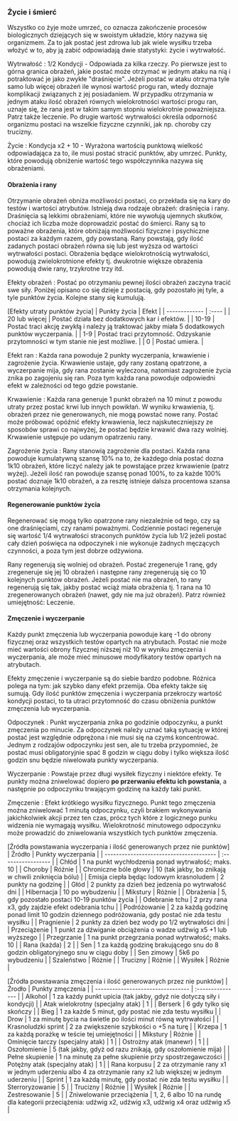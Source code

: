 ### Życie i śmierć

Wszystko co żyje może umrzeć, co oznacza zakończenie procesów biologicznych dziejących się w swoistym układzie, który nazywa się organizmem. Za to jak postać jest zdrowa lub jak wiele wysiłku trzeba włożyć w to, aby ją zabić odpowiadają dwie statystyki: życie i wytrwałość.

Wytrwałość
: 1/2 Kondycji - Odpowiada za kilka rzeczy. Po pierwsze jest to górna granica obrażeń, jakie postać może otrzymać w jednym ataku na nią i potraktować je jako zwykłe "draśnięcie". Jeżeli postać w ataku otrzyma tyle samo lub więcej obrażeń ile wynosi wartość progu ran, wtedy doznaje komplikacji związanych z jej posiadaniem. W przypadku otrzymania w jednym ataku ilość obrażeń równych wielokrotności wartości progu ran, uznaje się, że rana jest w takim samym stopniu wielokrotnie poważniejsza. Patrz także leczenie. Po drugie wartość wytrwałości określa odporność organizmu postaci na wszelkie fizyczne czynniki, jak np. choroby czy trucizny.

Życie
: Kondycja x2 + 10 - Wyrażona wartością punktową wielkość odpowiadająca za to, ile musi postać stracić punktów, aby umrzeć. Punkty, które powodują obniżenie wartość tego współczynnika nazywa się obrażeniami.

#### Obrażenia i rany

Otrzymanie obrażeń obniża możliwości postaci, co przekłada się na kary do testów i wartości atrybutów. Istnieją dwa rodzaje obrażeń: draśnięcia i rany. Draśnięcia są lekkimi obrażeniami, które nie wywołują ujemnych skutków, chociaż ich liczba może doprowadzić postać do śmierci. Rany są to poważne obrażenia, które obniżają możliwości fizyczne i psychiczne postaci za każdym razem, gdy powstaną. Rany powstają, gdy ilość zadanych postaci obrażeń równa się lub jest wyższa od wartości wytrwałości postaci. Obrażenia będące wielokrotnością wytrwałości, powodują zwielokrotnione efekty tj. dwukrotnie większe obrażenia powodują dwie rany, trzykrotne trzy itd.

Efekty obrażeń
:	Postać po otrzymaniu pewnej ilości obrażeń zaczyna tracić swe siły. Poniżej opisano co się dzieje z postacią, gdy pozostało jej tyle, a tyle punktów życia. Kolejne stany się kumulują.

[Efekty utraty punktów życia]
| Punkty życia  | Efekt |
| ------------- | :---- |
| 20 lub więcej | Postać działa bez dodatkowych kar i efektów. |
| 10-19         | Postać traci akcję zwykłą i należy ją traktować jakby miała 5 dodatkowych punktów wyczerpania. |
| 1-9           | Postać traci przytomność. Odzyskanie przytomności w tym stanie nie jest możliwe. |
| 0             | Postać umiera. |

Efekt ran
: Każda rana powoduje 2 punkty wyczerpania, krwawienie i zagrożenie życia. Krwawienie ustaje, gdy rany zostaną opatrzone, a wyczerpanie mija, gdy rana zostanie wyleczona, natomiast zagrożenie życia znika po zagojeniu się ran. Poza tym każda rana powoduje odpowiedni efekt w zależności od tego gdzie powstanie.

Krwawienie
: Każda rana generuje 1 punkt obrażeń na 10 minut z powodu utraty przez postać krwi lub innych powikłań. W wyniku krwawienia, tj. obrażeń przez nie generowanych, nie mogą powstać nowe rany. Postać może próbować opóźnić efekty krwawienia, lecz najskuteczniejszy ze sposobów sprawi co najwyżej, że postać będzie krwawić dwa razy wolniej. Krwawienie ustępuje po udanym opatrzeniu rany.

Zagrożenie życia
: Rany stanowią zagrożenie dla postaci. Każda rana powoduje kumulatywną szansę 10% na to, że każdego dnia postać dozna 1k10 obrażeń, które liczyć należy jak te powstające przez krwawienie (patrz wyżej). Jeżeli ilość ran powoduje szansę ponad 100%, to za każde 100% postać doznaje 1k10 obrażeń, a za resztę istnieje dalsza procentowa szansa otrzymania kolejnych.

#### Regenerowanie punktów życia

Regenerować się mogą tylko opatrzone rany niezależnie od tego, czy są one draśnięciami, czy ranami poważnymi. Codziennie postaci regeneruje się wartość 1/4 wytrwałości straconych punktów życia lub 1/2 jeżeli postać cały dzień poświęca na odpoczynek i nie wykonuje żadnych męczących czynności, a poza tym jest dobrze odżywiona.

Rany regenerują się wolniej od obrażeń. Postać zregeneruje 1 ranę, gdy zregeneruje się jej 10 obrażeń i następne rany zregenerują się co 10 kolejnych punktów obrażeń. Jeżeli postać nie ma obrażeń, to rany regenerują się tak, jakby postać wciąż miała obrażenia tj. 1 rana na 10 zregenerowanych obrażeń (nawet, gdy nie ma już obrażeń). Patrz również umiejętność: Leczenie.

#### Zmęczenie i wyczerpanie

Każdy punkt zmęczenia lub wyczerpania powoduje karę -1 do obrony fizycznej oraz wszystkich testów opartych na atrybutach. Postać nie może mieć wartości obrony fizycznej niższej niż 10 w wyniku zmęczenia i wyczerpania, ale może mieć minusowe modyfikatory testów opartych na atrybutach.

Efekty zmęczenie i wyczerpanie są do siebie bardzo podobne. Różnica polega na tym: jak szybko dany efekt przemija. Oba efekty także się sumują. Gdy ilość punktów zmęczenia i wyczerpania przekroczy wartość kondycji postaci, to ta utraci przytomność do czasu obniżenia punktów zmęczenia lub wyczerpania.

Odpoczynek
: Punkt wyczerpania znika po godzinie odpoczynku, a punkt zmęczenia po minucie. Za odpoczynek należy uznać taką sytuację w której postać jest względnie odprężona i nie musi się na czymś koncentrować. Jednym z rodzajów odpoczynku jest sen, ale tu trzeba przypomnieć, że postać musi obligatoryjnie spać 8 godzin w ciągu doby i tylko większa ilość godzin snu będzie niwelowała punkty wyczerpania.

Wyczerpanie
: Powstaje przez długi wysiłek fizyczny i niektóre efekty. Te punkty można zniwelować dopiero **po przerwaniu efektu ich powstania**, a następnie po odpoczynku trwającym  godzinę na każdy taki punkt.

Zmęczenie
: Efekt krótkiego wysiłku fizycznego. Punkt tego zmęczenia można zniwelować 1 minutą odpoczynku, czyli brakiem wykonywania jakichkolwiek akcji przez ten czas, prócz tych które z logicznego punku widzenia nie wymagają wysiłku. Wielokrotność minutowego odpoczynku może prowadzić do zniwelowania wszystkich tych punktów zmęczenia.

[Źródła powstawania wyczerpania i ilość generowanych przez nie punktów]
| Źródło                                  | Punkty wyczerpania |
| --------------------------------------- | :----------------- |
| Chłód                                   | 1 na punkt wychłodzenia ponad wytrwałość; maks. 10 |
| Choroby                                 | Różnie |
| Chroniczne bóle głowy                   | 10 (tak jakby, bo znikają w chwili zniknięcia bólu) |
| Emisja ciepła będąc lodowym krasnoludem | 2 punkty na godzinę |
| Głód                                    | 2 punkty za dzień bez jedzenia po wytrwałość dni |
| Hibernacja                              | 10 po wybudzeniu |
| Mikstury                                | Różnie |
| Obrażenia                               | 5, gdy pozostało postaci 10-19 punktów życia |
| Odebranie tchu                          | 2 przy rana x3, gdy zajdzie efekt odebrania tchu |
| Podróżowanie                            | 2 za każdą godzinę ponad limit 10 godzin dziennego podróżowania, gdy postać nie zda testu wysiłku |
| Pragnienie                              | 2 punkty za dzień bez wody po 1/2 wytrwałości dni |
| Przeciążenie                            | 1 punkt za dźwiganie obciążenia o wadze udźwig x5 +1 lub wyższego |
| Przegrzanie                             | 1 na punkt przegrzania ponad wytrwałość; maks. 10 |
| Rana (każda)                            | 2 |
| Sen                                     | 1 za każdą godzinę brakującego snu do 8 godzin obligatoryjnego snu w ciągu doby |
| Sen zimowy                              | 5k6 po wybudzeniu |
| Szaleństwo                              | Różnie |
| Trucizny                                | Różnie |
| Wysiłek                                 | Różnie |

[Źródła powstawania zmęczenia i ilość generowanych przez nie punktów]
| Źrodło                            | Punkty zmęczenia |
| --------------------------------- | :--------------- |
| Alkohol                           | 1 za każdy punkt upicia (tak jakby, gdyż nie dotyczą siły i kondycji) |
| Atak wielokrotny (specjalny atak) | 1 |
| Berserk                           | 6 gdy tylko się skończy |
| Bieg                              | 1 za każde 5 minut, gdy postać nie zda testu wysiłku |
| Drow                              | 1 za minutę bycia na świetle po ilości minut równą wytrwałości |
| Krasnoludzki sprint               | 2 za zwiększenie szybkości o +5 na turę |
| Krzepa                            | 1 za każdą porażkę w teście tej umiejętności |
| Mikstury                          | Różnie |
| Ominięcie tarczy (specjalny atak) | 1 |
| Ostrożny atak (manewr)            | 1 |
| Oszołomienie                      | 5 (tak jakby, gdyż od razu znikają, gdy oszołomienie mija) |
| Pełne skupienie                   | 1 na minutę za pełne skupienie przy spostrzegawczości |
| Potężny atak (specjalny atak)     | 1 |
| Rana korpusu                      | 2 za otrzymanie rany x1 w jednym uderzeniu albo 4 za otrzymanie rany x2 lub większej w jednym uderzeniu |
| Sprint                            | 1 za każdą minutę, gdy postać nie zda testu wysiłku |
| Sterroryzowanie                   | 5 |
| Trucizny                          | Różnie |
| Wysiłek                           | Różnie |
| Zestresowanie                     | 5 |
| Zniwelowanie przeciążenia         | 1, 2, 6 albo 10 na rundę dla kategorii przeciążenia: udźwig x2, udźwig x3, udźwig x4 oraz udźwig x5 |